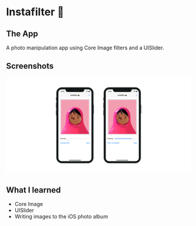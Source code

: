 # Instafilter 📸

## The App
A photo manipulation app using Core Image filters and a UISlider.

## Screenshots
![Instafilter Banner](Documentation/AppBanner.png)

## What I learned

+ Core Image
+ UISlider
+ Writing images to the iOS photo album
